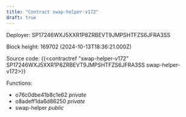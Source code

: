 ```yaml
---
title: "Contract swap-helper-v172"
draft: true
---
```

Deployer: SP17246WXJ5XXR1P8ZRBEVT9JMPSHTFZS6JFRA3SS


 



Block height: 169702 (2024-10-13T18:36:21.000Z)

Source code: {{<contractref "swap-helper-v172" SP17246WXJ5XXR1P8ZRBEVT9JMPSHTFZS6JFRA3SS swap-helper-v172>}}

Functions:

* o76c0dbe41b8c1e62 _private_
* o8adeff1da6d86250 _private_
* swap-helper _public_
